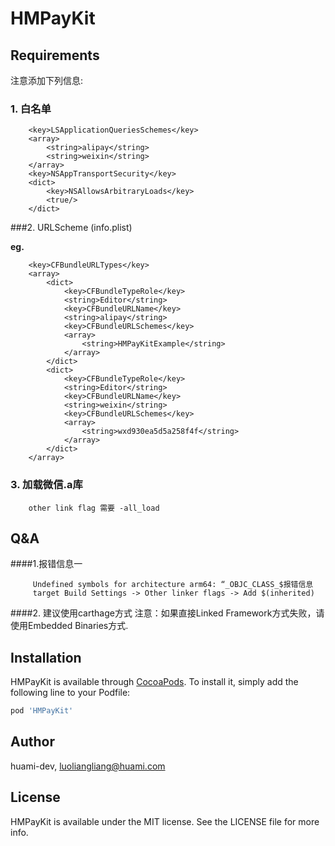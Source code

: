 # HMPayKit


## Requirements
注意添加下列信息:

### 1. 白名单
        <key>LSApplicationQueriesSchemes</key>
        <array>
            <string>alipay</string>
            <string>weixin</string>
        </array>
        <key>NSAppTransportSecurity</key>
        <dict>
            <key>NSAllowsArbitraryLoads</key>
            <true/>
        </dict>

###2. URLScheme (info.plist)

**eg.**

        <key>CFBundleURLTypes</key>
        <array>
            <dict>
                <key>CFBundleTypeRole</key>
                <string>Editor</string>
                <key>CFBundleURLName</key>
                <string>alipay</string>
                <key>CFBundleURLSchemes</key>
                <array>
                    <string>HMPayKitExample</string>
                </array>
            </dict>
            <dict>
                <key>CFBundleTypeRole</key>
                <string>Editor</string>
                <key>CFBundleURLName</key>
                <string>weixin</string>
                <key>CFBundleURLSchemes</key>
                <array>
                    <string>wxd930ea5d5a258f4f</string>
                </array>
            </dict>
        </array>

### 3. 加载微信.a库

        other link flag 需要 -all_load


## Q&A

####1.报错信息一

         Undefined symbols for architecture arm64: “_OBJC_CLASS_$报错信息
         target Build Settings -> Other linker flags -> Add $(inherited)

####2.
建议使用carthage方式
注意：如果直接Linked Framework方式失败，请使用Embedded Binaries方式.

## Installation

HMPayKit is available through [CocoaPods](http://cocoapods.org). To install
it, simply add the following line to your Podfile:

```ruby
pod 'HMPayKit'
```

## Author

huami-dev, luoliangliang@huami.com

## License

HMPayKit is available under the MIT license. See the LICENSE file for more info.


